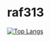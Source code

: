 # raf313
[![Top Langs](https://github-readme-stats-git-masterrstaa-rickstaa.vercel.app/api/top-langs/?username=raf312)](https://github.com/raf312/raf312)
